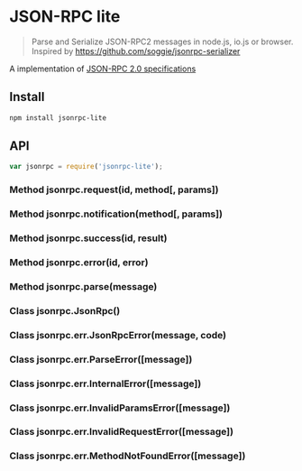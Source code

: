 # JSON-RPC lite
> Parse and Serialize JSON-RPC2 messages in node.js, io.js or browser. Inspired by https://github.com/soggie/jsonrpc-serializer

A implementation of [JSON-RPC 2.0 specifications](http://jsonrpc.org/specification)

## Install

```sh
npm install jsonrpc-lite
```

## API

```js
var jsonrpc = require('jsonrpc-lite');
```
### Method jsonrpc.request(id, method[, params])
### Method jsonrpc.notification(method[, params])
### Method jsonrpc.success(id, result)
### Method jsonrpc.error(id, error)
### Method jsonrpc.parse(message)

### Class jsonrpc.JsonRpc()
### Class jsonrpc.err.JsonRpcError(message, code)
### Class jsonrpc.err.ParseError([message])
### Class jsonrpc.err.InternalError([message])
### Class jsonrpc.err.InvalidParamsError([message])
### Class jsonrpc.err.InvalidRequestError([message])
### Class jsonrpc.err.MethodNotFoundError([message])
